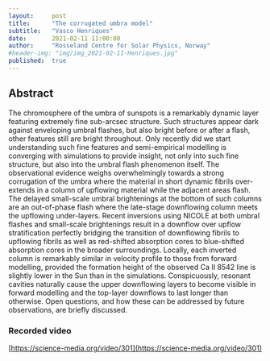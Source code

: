 ```yaml
---
layout:     post
title:      "The corrugated umbra model"
subtitle:   "Vasco Henriques"
date:       2021-02-11 11:00:00
author:     "Rosseland Centre for Solar Physics, Norway"
#header-img: "img/img_2021-02-11-Henriques.jpg"
published:  true
---
```


## Abstract
The chromosphere of the umbra of sunspots is a remarkably dynamic layer featuring extremely fine sub-arcsec structure. Such structures appear dark against enveloping umbral flashes, but also bright before or after a flash, other features still are bright throughout. Only recently did we start understanding such fine features and semi-empirical modelling is converging with simulations to provide insight, not only into such fine structure, but also into the umbral flash phenomenon itself. The observational evidence weighs overwhelmingly towards a strong corrugation of the umbra where the material in short dynamic fibrils over-extends in a column of upflowing material while the adjacent areas flash. The delayed small-scale umbral brightenings at the bottom of such columns are an out-of-phase flash where the late-stage downflowing column meets the upflowing under-layers. Recent inversions using NICOLE at both umbral flashes and small-scale brightenings result in a downflow over upflow stratification perfectly bridging the transition of downflowing fibrils to upflowing fibrils as well as red-shifted absorption cores to blue-shifted absorption cores in the broader surroundings. Locally, each inverted column is remarkably similar in velocity profile to those from forward modelling, provided the formation height of the observed Ca II 8542 line is slightly lower in the Sun than in the simulations. Conspicuously, resonant cavities naturally cause the upper downflowing layers to become visible in forward modelling and the top-layer downflows to last longer than otherwise. Open questions, and how these can be addressed by future observations, are briefly discussed.

### Recorded video

[https://science-media.org/video/301](https://science-media.org/video/301)
